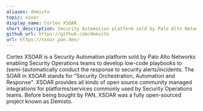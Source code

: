 ```yaml
---
aliases: demisto
topic: xsoar
display_name: Cortex XSOAR
short_description: Security Automation platform sold by Palo Alto Networks.
github_url: https://github.com/demisto
url: https://xsoar.pan.dev/
---
```

Cortex XSOAR is a Security Automation platform sold by Palo Alto Networks enabling Security Operations teams to develop low-code playbooks to (semi-)automatically conduct the response to security alerts/incidents.
The SOAR in XSOAR stands for "Security Orchestration, Automation and Response".
XSOAR provides all kinds of open source community managed integrations for platforms/services commonly used by Security Operations teams.
Before being bought by PAN, XSOAR was a fully open-sourced project known as Demisto.
